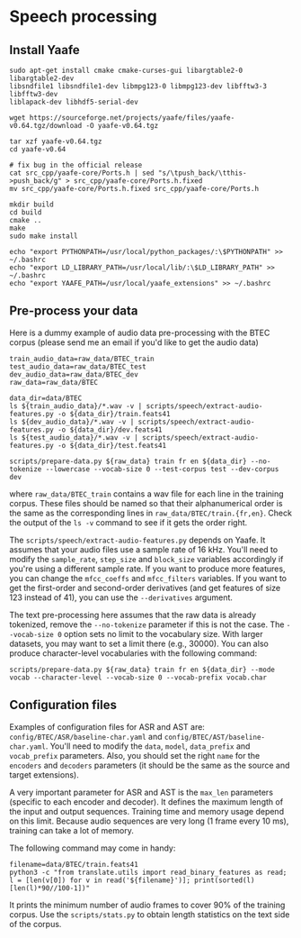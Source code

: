 

# Speech processing

## Install Yaafe

~~~
sudo apt-get install cmake cmake-curses-gui libargtable2-0 libargtable2-dev
libsndfile1 libsndfile1-dev libmpg123-0 libmpg123-dev libfftw3-3 libfftw3-dev
liblapack-dev libhdf5-serial-dev

wget https://sourceforge.net/projects/yaafe/files/yaafe-v0.64.tgz/download -O yaafe-v0.64.tgz

tar xzf yaafe-v0.64.tgz
cd yaafe-v0.64

# fix bug in the official release
cat src_cpp/yaafe-core/Ports.h | sed "s/\tpush_back/\tthis->push_back/g" > src_cpp/yaafe-core/Ports.h.fixed
mv src_cpp/yaafe-core/Ports.h.fixed src_cpp/yaafe-core/Ports.h

mkdir build
cd build
cmake ..
make
sudo make install

echo "export PYTHONPATH=/usr/local/python_packages/:\$PYTHONPATH" >> ~/.bashrc
echo "export LD_LIBRARY_PATH=/usr/local/lib/:\$LD_LIBRARY_PATH" >> ~/.bashrc
echo "export YAAFE_PATH=/usr/local/yaafe_extensions" >> ~/.bashrc
~~~

## Pre-process your data

Here is a dummy example of audio data pre-processing with the BTEC corpus (please send me an email if you'd like to get the audio data)
~~~
train_audio_data=raw_data/BTEC_train
test_audio_data=raw_data/BTEC_test
dev_audio_data=raw_data/BTEC_dev
raw_data=raw_data/BTEC

data_dir=data/BTEC
ls ${train_audio_data}/*.wav -v | scripts/speech/extract-audio-features.py -o ${data_dir}/train.feats41
ls ${dev_audio_data}/*.wav -v | scripts/speech/extract-audio-features.py -o ${data_dir}/dev.feats41
ls ${test_audio_data}/*.wav -v | scripts/speech/extract-audio-features.py -o ${data_dir}/test.feats41

scripts/prepare-data.py ${raw_data} train fr en ${data_dir} --no-tokenize --lowercase --vocab-size 0 --test-corpus test --dev-corpus dev
~~~

where `raw_data/BTEC_train` contains a wav file for each line in the training corpus. These files should be named so that their alphanumerical order is the same as the corresponding lines in `raw_data/BTEC/train.{fr,en}`. Check the output of the `ls -v` command to see if it gets the order right.

The `scripts/speech/extract-audio-features.py` depends on Yaafe. It assumes that your audio files use a sample rate of 16 kHz. You'll need to modify the `sample_rate`, `step_size` and `block_size` variables accordingly if you're using a different sample rate. If you want to produce more features, you can change the `mfcc_coeffs` and `mfcc_filters` variables. If you want to get the first-order and second-order derivatives (and get features of size 123 instead of 41), you can use the `--derivatives` argument.

The text pre-processing here assumes that the raw data is already tokenized, remove the `--no-tokenize` parameter if this is not the case. The `--vocab-size 0` option sets no limit to the vocabulary size. With larger datasets, you may want to set a limit there (e.g., 30000). You can also produce character-level vocabularies with the following command:

~~~
scripts/prepare-data.py ${raw_data} train fr en ${data_dir} --mode vocab --character-level --vocab-size 0 --vocab-prefix vocab.char
~~~

## Configuration files

Examples of configuration files for ASR and AST are: `config/BTEC/ASR/baseline-char.yaml` and `config/BTEC/AST/baseline-char.yaml`.
You'll need to modify the `data`, `model`, `data_prefix` and `vocab_prefix` parameters. Also, you should set the right `name`  for the `encoders` and `decoders` parameters (it should be the same as the source and target extensions).

A very important parameter for ASR and AST is the `max_len` parameters (specific to each encoder and decoder). It defines the maximum length of the input and output sequences. Training time and memory usage depend on this limit. Because audio sequences are very long (1 frame every 10 ms), training can take a lot of memory.

The following command may come in handy:
~~~
filename=data/BTEC/train.feats41
python3 -c "from translate.utils import read_binary_features as read; l = [len(v[0]) for v in read('${filename}')]; print(sorted(l)[len(l)*90//100-1])"
~~~

It prints the minimum number of audio frames to cover 90% of the training corpus. Use the `scripts/stats.py` to obtain length statistics on the text side of the corpus.
